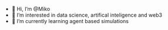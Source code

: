 - 👋 Hi, I’m @Miko
- 👀 I’m interested in data science, artifical inteligence and web3
- 🌱 I’m currently learning agent based simulations
